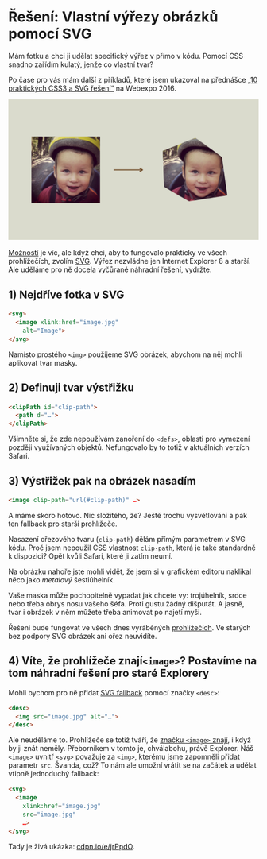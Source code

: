 # Řešení: Vlastní výřezy obrázků pomocí SVG

Mám fotku a chci ji udělat specifický výřez v přímo v kódu. Pomocí CSS snadno zařídím kulatý, jenže co vlastní tvar? 

<!-- AdSnippet -->

Po čase pro vás mám další z příkladů, které jsem ukazoval na přednášce [„10 praktických CSS3 a SVG řešení“](http://www.vzhurudolu.cz/prednaska/webexpo-2016-246) na Webexpo 2016.

![Vlastní výřez pomocí SVG](dist/images/original/reseni-svg-vyrezy.jpg)

[Možností](http://codepen.io/yoksel/full/fsdbu/) je víc, ale když chci, aby to fungovalo prakticky ve všech prohlížečích, zvolím [SVG](svg.md). Výřez nezvládne jen Internet Explorer 8 a starší. Ale uděláme pro ně docela vyčůrané náhradní řešení, vydržte.


## 1) Nejdříve fotka v SVG

```html
<svg>
  <image xlink:href="image.jpg" 
    alt="Image">  
</svg>
```

Namísto prostého `<img>` použijeme SVG obrázek, abychom na něj mohli aplikovat tvar masky.


## 2) Definuji tvar výstřižku

```html
<clipPath id="clip-path">
  <path d="…">
</clipPath>
```

Všimněte si, že zde nepoužívám zanoření do `<defs>`, oblasti pro vymezení později využívaných objektů. Nefungovalo by to totiž v aktuálních verzích Safari.


## 3) Výstřižek pak na obrázek nasadím

```html
<image clip-path="url(#clip-path)" …>
```

A máme skoro hotovo. Nic složitého, že? Ještě trochu vysvětlování a pak ten fallback pro starší prohlížeče.

Nasazení ořezového tvaru (`clip-path`) dělám přímým parametrem v SVG kódu. Proč jsem nepoužil [CSS vlastnost `clip-path`](http://codepen.io/machal/pen/qRPbYZ), která je také standardně k dispozici? Opět kvůli Safari, které ji zatím neumí.

<!-- AdSnippet -->

Na obrázku nahoře jste mohli vidět, že jsem si v grafickém editoru naklikal něco jako *metalový* šestiúhelník. 

Vaše maska může pochopitelně vypadat jak chcete vy: trojúhelník, srdce nebo třeba obrys nosu vašeho šéfa. Proti gustu žádný dišputát. A jasně, tvar i obrázek v něm můžete třeba animovat po najetí myši.

Řešení bude fungovat ve všech dnes vyráběných [prohlížečích](prohlizece.md). Ve starých bez podpory SVG obrázek ani ořez neuvidíte.

## 4) Víte, že prohlížeče znají`<image>`? Postavíme na tom náhradní řešení pro staré Explorery

Mohli bychom pro ně přidat [SVG fallback](svg-fallbacky.md) pomocí značky `<desc>`:

```html
<desc>
  <img src="image.jpg" alt="…">
</desc>  
```

Ale neuděláme to. Prohlížeče se totiž tváří, že [značku `<image>` znají](https://jakearchibald.com/2013/having-fun-with-image/), i když by ji znát neměly. Přeborníkem v tomto je, chválabohu, právě Explorer. Náš `<image>` uvnitř `<svg>` považuje za `<img>`, kterému jsme zapomněli přidat parametr `src`. Švanda, což? To nám ale umožní vrátit se na začátek a udělat vtipně jednoduchý fallback:

```html
<svg>
  <image 
    xlink:href="image.jpg" 
    src="image.jpg" 
    …>  
</svg>
```

Tady je živá ukázka: [cdpn.io/e/jrPpdO](http://codepen.io/machal/pen/jrPpdO).
